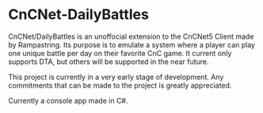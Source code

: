 # CnCNet-DailyBattles
CnCNet/DailyBattles is an unoffocial extension to the CnCNet5 Client made by Rampastring. Its purpose is to emulate a system where a player can play one unique battle per day on their favorite CnC game. It current only supports DTA, but others will be supported in the near future.

This project is currently in a very early stage of development. Any commitments that can be made to the project is greatly appreciated.

Currently a console app made in C#.
